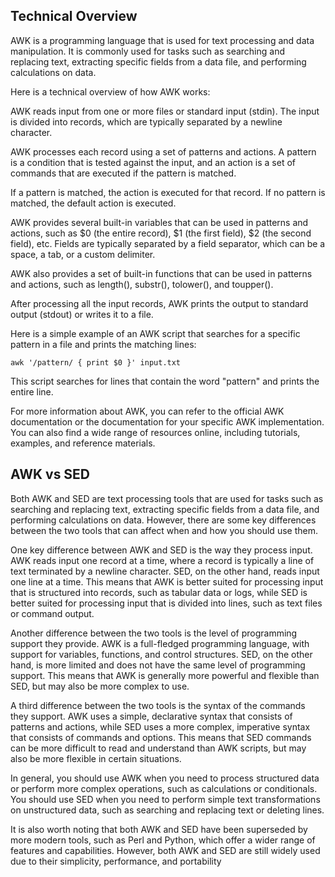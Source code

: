 ## Technical Overview
AWK is a programming language that is used for text processing and data manipulation. It is commonly used for tasks such as searching and replacing text, extracting specific fields from a data file, and performing calculations on data.

Here is a technical overview of how AWK works:

AWK reads input from one or more files or standard input (stdin). The input is divided into records, which are typically separated by a newline character.

AWK processes each record using a set of patterns and actions. A pattern is a condition that is tested against the input, and an action is a set of commands that are executed if the pattern is matched.

If a pattern is matched, the action is executed for that record. If no pattern is matched, the default action is executed.

AWK provides several built-in variables that can be used in patterns and actions, such as $0 (the entire record), $1 (the first field), $2 (the second field), etc. Fields are typically separated by a field separator, which can be a space, a tab, or a custom delimiter.

AWK also provides a set of built-in functions that can be used in patterns and actions, such as length(), substr(), tolower(), and toupper().

After processing all the input records, AWK prints the output to standard output (stdout) or writes it to a file.

Here is a simple example of an AWK script that searches for a specific pattern in a file and prints the matching lines:

```
awk '/pattern/ { print $0 }' input.txt
```

This script searches for lines that contain the word "pattern" and prints the entire line.

For more information about AWK, you can refer to the official AWK documentation or the documentation for your specific AWK implementation. You can also find a wide range of resources online, including tutorials, examples, and reference materials.

## AWK vs SED
Both AWK and SED are text processing tools that are used for tasks such as searching and replacing text, extracting specific fields from a data file, and performing calculations on data. However, there are some key differences between the two tools that can affect when and how you should use them.

One key difference between AWK and SED is the way they process input. AWK reads input one record at a time, where a record is typically a line of text terminated by a newline character. SED, on the other hand, reads input one line at a time. This means that AWK is better suited for processing input that is structured into records, such as tabular data or logs, while SED is better suited for processing input that is divided into lines, such as text files or command output.

Another difference between the two tools is the level of programming support they provide. AWK is a full-fledged programming language, with support for variables, functions, and control structures. SED, on the other hand, is more limited and does not have the same level of programming support. This means that AWK is generally more powerful and flexible than SED, but may also be more complex to use.

A third difference between the two tools is the syntax of the commands they support. AWK uses a simple, declarative syntax that consists of patterns and actions, while SED uses a more complex, imperative syntax that consists of commands and options. This means that SED commands can be more difficult to read and understand than AWK scripts, but may also be more flexible in certain situations.

In general, you should use AWK when you need to process structured data or perform more complex operations, such as calculations or conditionals. You should use SED when you need to perform simple text transformations on unstructured data, such as searching and replacing text or deleting lines.

It is also worth noting that both AWK and SED have been superseded by more modern tools, such as Perl and Python, which offer a wider range of features and capabilities. However, both AWK and SED are still widely used due to their simplicity, performance, and portability
